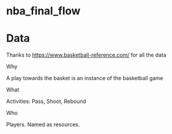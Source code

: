 # nba_final_flow

# Data

Thanks to https://www.basketball-reference.com/ for all the data

Why 

A play towards the basket is an instance of the basketball game

What 

Activities: Pass, Shoot, Rebound

Who

Players. Named as resources.